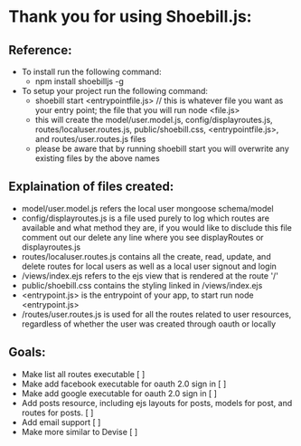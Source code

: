 # Thank you for using Shoebill.js:


## Reference: 
* To install run the following command:
	* npm install shoebilljs -g
* To setup your project run the following command:
	* shoebill start <entrypointfile.js> <root folder absolute path>// this is whatever file you want as your entry point; the file that you will run node <file.js>
	* this will create the model/user.model.js, config/displayroutes.js, routes/localuser.routes.js, public/shoebill.css, <entrypointfile.js>, and routes/user.routes.js files
	* please be aware that by running shoebill start you will overwrite any existing files by the above names

## Explaination of files created:

* model/user.model.js refers the local user mongoose schema/model
* config/displayroutes.js is a file used purely to log which routes are available and what method they are, if you would like to disclude this file comment out our delete any line where you see displayRoutes or displayroutes.js
* routes/localuser.routes.js contains all the create, read, update, and delete routes for local users as well as a local user signout and login
* /views/index.ejs refers to the ejs view that is rendered at the route '/'
* public/shoebill.css contains the styling linked in /views/index.ejs 
* <entrypoint.js> is the entrypoint of your app, to start run node <entrypoint.js>
* /routes/user.routes.js is used for all the routes related to user resources, regardless of whether the user was created through oauth or locally

## Goals:
* Make list all routes executable [ ]
* Make add facebook executable for oauth 2.0 sign in [ ]
* Make add google executable for oauth 2.0 sign in [ ]
* Add posts resource, including ejs layouts for posts, models for post, and routes for posts. [ ]
* Add email support  [ ]
* Make more similar to Devise [ ]